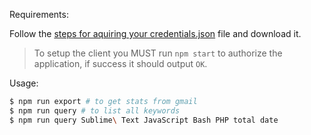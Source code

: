 Requirements:

Follow the [steps for aquiring your credentials.json](https://developers.google.com/gmail/api/quickstart/nodejs) file and download it.

> To setup the client you MUST run `npm start` to authorize the application, if success it should output `OK`.

Usage:

```bash
$ npm run export # to get stats from gmail
$ npm run query # to list all keywords
$ npm run query Sublime\ Text JavaScript Bash PHP total date
```
